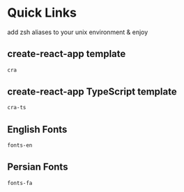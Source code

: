 # Quick Links
add zsh aliases to your unix environment & enjoy

## create-react-app template

```sh
cra
```

## create-react-app TypeScript template

```sh
cra-ts
```

## English Fonts

```sh
fonts-en
```

## Persian Fonts

```sh
fonts-fa
```
